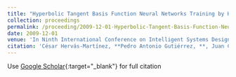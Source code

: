 ```yaml
---
title: "Hyperbolic Tangent Basis Function Neural Networks Training by Hybrid Evolutionary Programming for Accurate Short-Term Wind Speed Prediction"
collection: proceedings
permalink: /proceeding/2009-12-01-Hyperbolic-Tangent-Basis-Function-Neural-Networks-Training-by-Hybrid-Evolutionary-Programming-for-Accurate-Short-Term-Wind-Speed-Prediction
date: 2009-12-01
venue: 'In Ninth International Conference on Intelligent Systems Design and Applications (ISDA09)'
citation: 'César Hervás-Martínez, **Pedro Antonio Gutiérrez, **, Juan Carlos Fernández, , Sancho Salcedo-Sanz, A. Portilla Figueras, , A. Perez Bellido, , L. Prieto, &quot;Hyperbolic Tangent Basis Function Neural Networks Training by Hybrid Evolutionary Programming for Accurate Short-Term Wind Speed Prediction.&quot; In Ninth International Conference on Intelligent Systems Design and Applications (ISDA09), 2009, Pisa, Italy, pp.193--198.'
---
```

Use [Google Scholar](https://scholar.google.com/scholar?q=Hyperbolic+Tangent+Basis+Function+Neural+Networks+Training+by+Hybrid+Evolutionary+Programming+for+Accurate+Short+Term+Wind+Speed+Prediction){:target="_blank"} for full citation